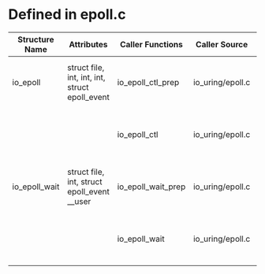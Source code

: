 # Defined in epoll.c

| Structure Name | Attributes | Caller Functions | Caller Source | Usage |
| - | - | - | - | - |
| io_epoll | struct file, int, int, int, struct epoll_event | io_epoll_ctl_prep | io_uring/epoll.c | function parameter, initialized local variable |
| | | io_epoll_ctl | io_uring/epoll.c | function parameter, initialized local variable |
| io_epoll_wait | struct file, int, struct epoll_event __user | io_epoll_wait_prep | io_uring/epoll.c | function parameter, initialized local variable |
| | | io_epoll_wait | io_uring/epoll.c | function parameter, initialized local variable |
